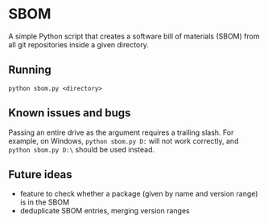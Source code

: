 # SBOM
A simple Python script that creates a software bill of materials (SBOM) from all git repositories inside a given directory.

## Running
```
python sbom.py <directory>
```

## Known issues and bugs
Passing an entire drive as the argument requires a trailing slash. For example, on Windows, `python sbom.py D:` will not work correctly, and `python sbom.py D:\` should be used instead.

## Future ideas
* feature to check whether a package (given by name and version range) is in the SBOM
* deduplicate SBOM entries, merging version ranges
